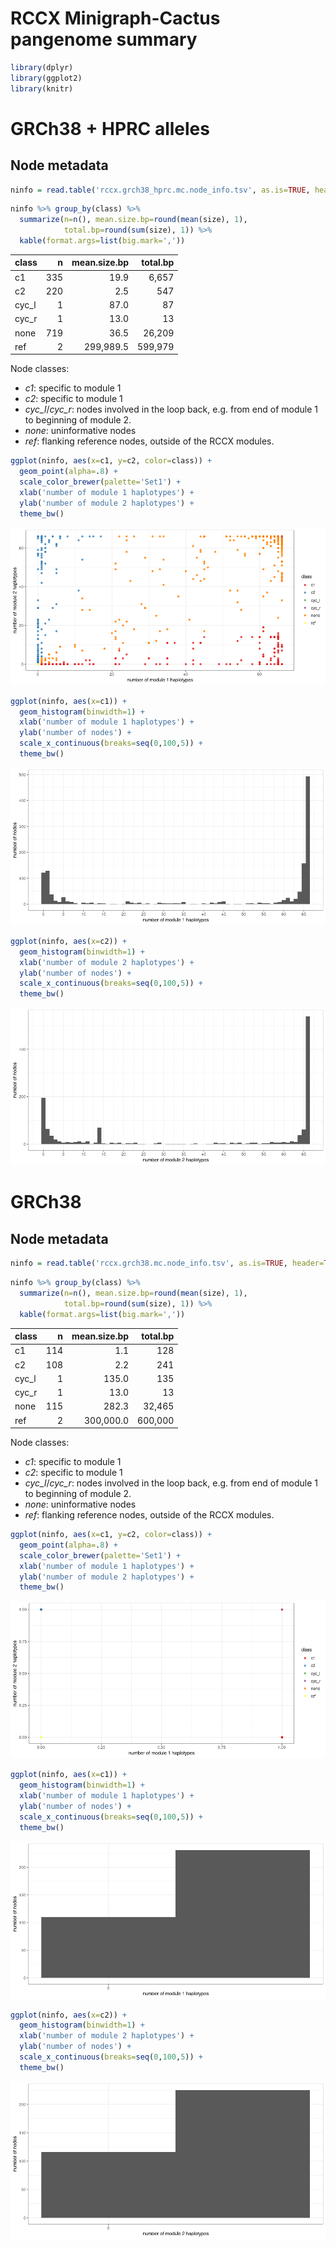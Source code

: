RCCX Minigraph-Cactus pangenome summary
================

``` r
library(dplyr)
library(ggplot2)
library(knitr)
```

# GRCh38 + HPRC alleles

## Node metadata

``` r
ninfo = read.table('rccx.grch38_hprc.mc.node_info.tsv', as.is=TRUE, header=TRUE)
```

``` r
ninfo %>% group_by(class) %>%
  summarize(n=n(), mean.size.bp=round(mean(size), 1),
            total.bp=round(sum(size), 1)) %>%
  kable(format.args=list(big.mark=','))
```

| class  |   n | mean.size.bp | total.bp |
| :----- | --: | -----------: | -------: |
| c1     | 335 |         19.9 |    6,657 |
| c2     | 220 |          2.5 |      547 |
| cyc\_l |   1 |         87.0 |       87 |
| cyc\_r |   1 |         13.0 |       13 |
| none   | 719 |         36.5 |   26,209 |
| ref    |   2 |    299,989.5 |  599,979 |

Node classes:

  - *c1*: specific to module 1
  - *c2*: specific to module 1
  - *cyc\_l*/*cyc\_r*: nodes involved in the loop back, e.g. from end of
    module 1 to beginning of module 2.
  - *none*: uninformative nodes
  - *ref*: flanking reference nodes, outside of the RCCX modules.

<!-- end list -->

``` r
ggplot(ninfo, aes(x=c1, y=c2, color=class)) +
  geom_point(alpha=.8) +
  scale_color_brewer(palette='Set1') +
  xlab('number of module 1 haplotypes') +
  ylab('number of module 2 haplotypes') +
  theme_bw()
```

![](rccx.mc.summary_files/figure-gfm/unnamed-chunk-5-1.png)<!-- -->

``` r
ggplot(ninfo, aes(x=c1)) +
  geom_histogram(binwidth=1) +
  xlab('number of module 1 haplotypes') +
  ylab('number of nodes') + 
  scale_x_continuous(breaks=seq(0,100,5)) + 
  theme_bw()
```

![](rccx.mc.summary_files/figure-gfm/unnamed-chunk-6-1.png)<!-- -->

``` r
ggplot(ninfo, aes(x=c2)) +
  geom_histogram(binwidth=1) +
  xlab('number of module 2 haplotypes') +
  ylab('number of nodes') +
  scale_x_continuous(breaks=seq(0,100,5)) + 
  theme_bw()
```

![](rccx.mc.summary_files/figure-gfm/unnamed-chunk-6-2.png)<!-- -->

# GRCh38

## Node metadata

``` r
ninfo = read.table('rccx.grch38.mc.node_info.tsv', as.is=TRUE, header=TRUE)
```

``` r
ninfo %>% group_by(class) %>%
  summarize(n=n(), mean.size.bp=round(mean(size), 1),
            total.bp=round(sum(size), 1)) %>%
  kable(format.args=list(big.mark=','))
```

| class  |   n | mean.size.bp | total.bp |
| :----- | --: | -----------: | -------: |
| c1     | 114 |          1.1 |      128 |
| c2     | 108 |          2.2 |      241 |
| cyc\_l |   1 |        135.0 |      135 |
| cyc\_r |   1 |         13.0 |       13 |
| none   | 115 |        282.3 |   32,465 |
| ref    |   2 |    300,000.0 |  600,000 |

Node classes:

  - *c1*: specific to module 1
  - *c2*: specific to module 1
  - *cyc\_l*/*cyc\_r*: nodes involved in the loop back, e.g. from end of
    module 1 to beginning of module 2.
  - *none*: uninformative nodes
  - *ref*: flanking reference nodes, outside of the RCCX modules.

<!-- end list -->

``` r
ggplot(ninfo, aes(x=c1, y=c2, color=class)) +
  geom_point(alpha=.8) +
  scale_color_brewer(palette='Set1') +
  xlab('number of module 1 haplotypes') +
  ylab('number of module 2 haplotypes') +
  theme_bw()
```

![](rccx.mc.summary_files/figure-gfm/unnamed-chunk-9-1.png)<!-- -->

``` r
ggplot(ninfo, aes(x=c1)) +
  geom_histogram(binwidth=1) +
  xlab('number of module 1 haplotypes') +
  ylab('number of nodes') + 
  scale_x_continuous(breaks=seq(0,100,5)) + 
  theme_bw()
```

![](rccx.mc.summary_files/figure-gfm/unnamed-chunk-10-1.png)<!-- -->

``` r
ggplot(ninfo, aes(x=c2)) +
  geom_histogram(binwidth=1) +
  xlab('number of module 2 haplotypes') +
  ylab('number of nodes') +
  scale_x_continuous(breaks=seq(0,100,5)) + 
  theme_bw()
```

![](rccx.mc.summary_files/figure-gfm/unnamed-chunk-10-2.png)<!-- -->
